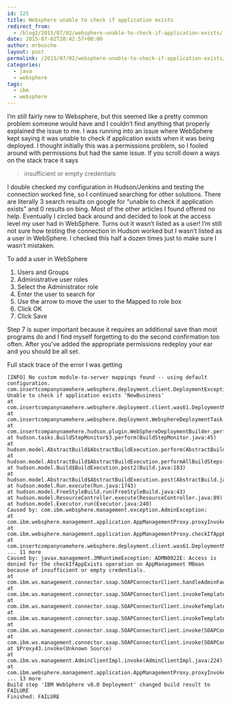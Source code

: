 ```yaml
---
id: 125
title: Websphere unable to check if application exists
redirect_from:
  - /blog2/2015/07/02/websphere-unable-to-check-if-application-exists/
date: 2015-07-02T20:42:57+00:00
author: mrbusche
layout: post
permalink: /2015/07/02/websphere-unable-to-check-if-application-exists/
categories:
  - java
  - websphere
tags:
  - ibm
  - websphere
---
```


I&#8217;m still fairly new to Websphere, but this seemed like a pretty common problem someone would have and I couldn&#8217;t find anything that properly explained the issue to me. I was running into an issue where WebSphere kept saying it was unable to check if application exists when it was being deployed. I thought initially this was a permissions problem, so I fooled around with permissions but had the same issue. If you scroll down a ways on the stack trace it says

> insufficient or empty credentials

I double checked my configuration in Hudson/Jenkins and testing the connection worked fine, so I continued searching for other solutions. There are literally 3 search results on google for &#8220;unable to check if application exists&#8221; and 0 results on bing. Most of the other articles I found offered no help. Eventually I circled back around and decided to look at the access level my user had in WebSphere. Turns out it wasn&#8217;t listed as a user! I&#8217;m still not sure how testing the connection in Hudson worked but I wasn&#8217;t listed as a user in WebSphere. I checked this half a dozen times just to make sure I wasn&#8217;t mistaken.

To add a user in WebSphere

1. Users and Groups
2. Administrative user roles
3. Select the Administrator role
4. Enter the user to search for
5. Use the arrow to move the user to the Mapped to role box
6. Click OK
7. Click Save

Step 7 is super important because it requires an additional save than most programs do and I find myself forgetting to do the second confirmation too often. After you&#8217;ve added the appropriate permissions redeploy your ear and you should be all set.

Full stack trace of the error I was getting

    [INFO] No custom module-to-server mappings found -- using default configuration.
    com.insertcompanynamehere.websphere.deployment.client.DeploymentException: Unable to check if application exists 'NewBusiness'
    at com.insertcompanynamehere.websphere.deployment.client.was61.DeploymentManager.applicationExists(DeploymentManager.java:265)
    at com.insertcompanynamehere.websphere.deployment.WebsphereDeploymentTask.execute(WebsphereDeploymentTask.java:59)
    at com.insertcompanynamehere.hudson.plugin.WebSphereDeploymentBuilder.perform(WebSphereDeploymentBuilder.java:194)
    at hudson.tasks.BuildStepMonitor$3.perform(BuildStepMonitor.java:45)
    at hudson.model.AbstractBuild$AbstractBuildExecution.perform(AbstractBuild.java:761)
    at hudson.model.AbstractBuild$AbstractBuildExecution.performAllBuildSteps(AbstractBuild.java:721)
    at hudson.model.Build$BuildExecution.post2(Build.java:183)
    at hudson.model.AbstractBuild$AbstractBuildExecution.post(AbstractBuild.java:670)
    at hudson.model.Run.execute(Run.java:1743)
    at hudson.model.FreeStyleBuild.run(FreeStyleBuild.java:43)
    at hudson.model.ResourceController.execute(ResourceController.java:89)
    at hudson.model.Executor.run(Executor.java:240)
    Caused by: com.ibm.websphere.management.exception.AdminException:
    at com.ibm.websphere.management.application.AppManagementProxy.proxyInvoke(AppManagementProxy.java:189)
    at com.ibm.websphere.management.application.AppManagementProxy.checkIfAppExists(AppManagementProxy.java:266)
    at com.insertcompanynamehere.websphere.deployment.client.was61.DeploymentManager.applicationExists(DeploymentManager.java:263)
    ... 11 more
    Caused by: javax.management.JMRuntimeException: ADMN0022E: Access is denied for the checkIfAppExists operation on AppManagement MBean because of insufficient or empty credentials.
    at com.ibm.ws.management.connector.soap.SOAPConnectorClient.handleAdminFault(SOAPConnectorClient.java:948)
    at com.ibm.ws.management.connector.soap.SOAPConnectorClient.invokeTemplateOnce(SOAPConnectorClient.java:916)
    at com.ibm.ws.management.connector.soap.SOAPConnectorClient.invokeTemplate(SOAPConnectorClient.java:682)
    at com.ibm.ws.management.connector.soap.SOAPConnectorClient.invokeTemplate(SOAPConnectorClient.java:672)
    at com.ibm.ws.management.connector.soap.SOAPConnectorClient.invoke(SOAPConnectorClient.java:658)
    at com.ibm.ws.management.connector.soap.SOAPConnectorClient.invoke(SOAPConnectorClient.java:480)
    at $Proxy43.invoke(Unknown Source)
    at com.ibm.ws.management.AdminClientImpl.invoke(AdminClientImpl.java:224)
    at com.ibm.websphere.management.application.AppManagementProxy.proxyInvoke(AppManagementProxy.java:183)
    ... 13 more
    Build step 'IBM WebSphere v8.0 Deployment' changed build result to FAILURE
    Finished: FAILURE

